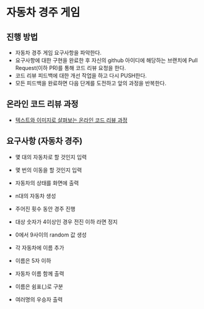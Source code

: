 # 자동차 경주 게임
## 진행 방법
* 자동차 경주 게임 요구사항을 파악한다.
* 요구사항에 대한 구현을 완료한 후 자신의 github 아이디에 해당하는 브랜치에 Pull Request(이하 PR)를 통해 코드 리뷰 요청을 한다.
* 코드 리뷰 피드백에 대한 개선 작업을 하고 다시 PUSH한다.
* 모든 피드백을 완료하면 다음 단계를 도전하고 앞의 과정을 반복한다.

## 온라인 코드 리뷰 과정
* [텍스트와 이미지로 살펴보는 온라인 코드 리뷰 과정](https://github.com/next-step/nextstep-docs/tree/master/codereview)

## 요구사항 (자동차 경주)

- 몇 대의 자동차로 할 것인지 입력
- 몇 번의 이동을 할 것인지 입력
- 자동차의 상태를 화면에 출력

- n대의 자동차 생성
- 주어진 횟수 동안 경주 진행
- 대상 숫자가 4이상인 경우 전진 이하 라면 정지
- 0에서 9사이의 random 값 생성


- 각 자동차에 이름 추가
- 이름은 5자 이하
- 자동차 이름 함께 출력
- 이름은 쉼표(,)로 구분
- 여러명의 우승자 출력
